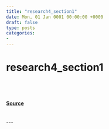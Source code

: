 ```yaml
---
title: "research4_section1"
date: Mon, 01 Jan 0001 00:00:00 +0000
draft: false
type: posts
categories: 
- 
---
```

# research4_section1

<br/>

<br/>


#### [Source](https://johnjhacking.com/research/4/)

<br/>
---
